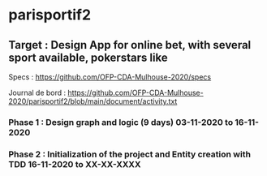 
# parisportif2

## Target : Design App for online bet, with several sport available, pokerstars like 

Specs : https://github.com/OFP-CDA-Mulhouse-2020/specs

Journal de bord : https://github.com/OFP-CDA-Mulhouse-2020/parisportif2/blob/main/document/activity.txt

### Phase 1 : Design graph and logic (9 days) 03-11-2020 to  16-11-2020

### Phase 2 : Initialization of the project and Entity creation with TDD 16-11-2020 to XX-XX-XXXX
